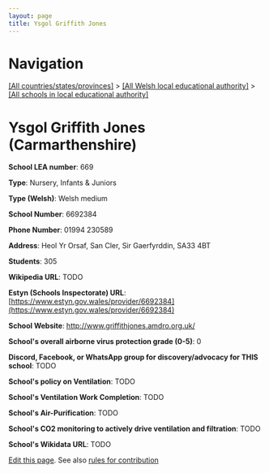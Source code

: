 ```yaml
---
layout: page
title: Ysgol Griffith Jones
---
```

# Navigation

[[All countries/states/provinces]](../../..) > [[All Welsh local educational authority]](../..) > [[All schools in local educational authority]](..)

# Ysgol Griffith Jones (Carmarthenshire)

**School LEA number**: 669

**Type**: Nursery, Infants & Juniors

**Type (Welsh)**: Welsh medium

**School Number**: 6692384

**Phone Number**: 01994 230589

**Address**: Heol Yr Orsaf, San Cler, Sir Gaerfyrddin, SA33 4BT

**Students**: 305

**Wikipedia URL**: TODO

**Estyn (Schools Inspectorate) URL**: [https://www.estyn.gov.wales/provider/6692384](https://www.estyn.gov.wales/provider/6692384)

**School Website**: http://www.griffithjones.amdro.org.uk/

**School's overall airborne virus protection grade (0-5)**: 0

**Discord, Facebook, or WhatsApp group for discovery/advocacy for THIS school**: TODO

**School's policy on Ventilation**: TODO

**School's Ventilation Work Completion**: TODO

**School's Air-Purification**: TODO

**School's CO2 monitoring to actively drive ventilation and filtration**: TODO

**School's Wikidata URL**: TODO




[Edit this page](https://github.com/ventilate-schools/Wales/edit/prif/./Carmarthenshire/Ysgol_Griffith_Jones.md). See also [rules for contribution](../../../contribution-rules/)